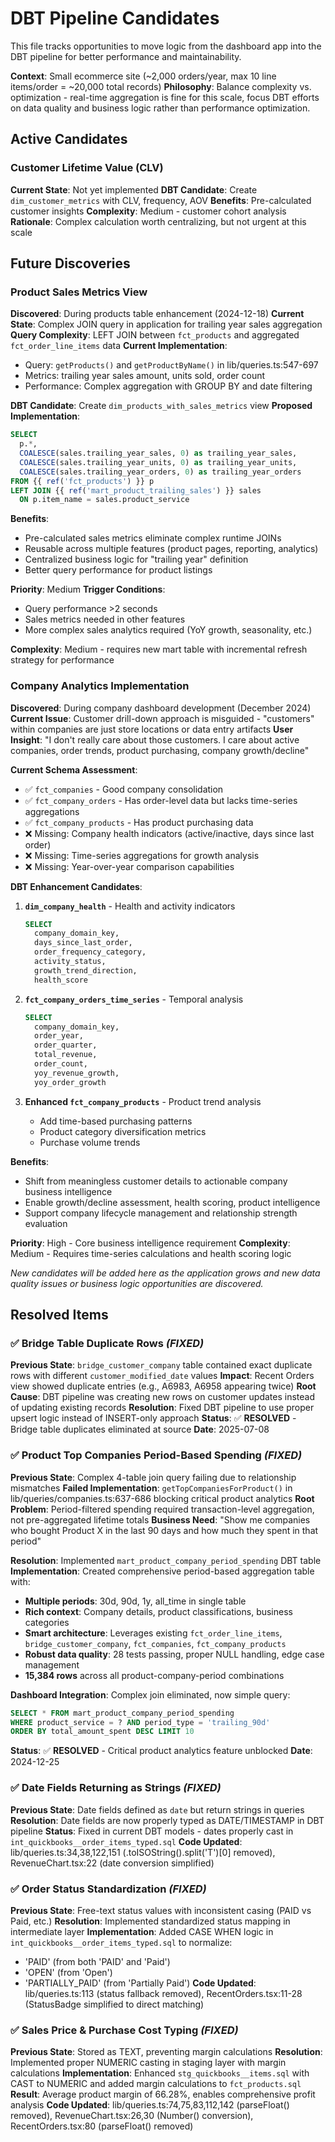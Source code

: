 # DBT Pipeline Candidates

This file tracks opportunities to move logic from the dashboard app into the DBT pipeline for better performance and maintainability.

**Context**: Small ecommerce site (~2,000 orders/year, max 10 line items/order = ~20,000 total records)
**Philosophy**: Balance complexity vs. optimization - real-time aggregation is fine for this scale, focus DBT efforts on data quality and business logic rather than performance optimization.

## Active Candidates

### Customer Lifetime Value (CLV)
**Current State**: Not yet implemented
**DBT Candidate**: Create `dim_customer_metrics` with CLV, frequency, AOV
**Benefits**: Pre-calculated customer insights
**Complexity**: Medium - customer cohort analysis
**Rationale**: Complex calculation worth centralizing, but not urgent at this scale

## Future Discoveries

### Product Sales Metrics View
**Discovered**: During products table enhancement (2024-12-18)
**Current State**: Complex JOIN query in application for trailing year sales aggregation
**Query Complexity**: LEFT JOIN between `fct_products` and aggregated `fct_order_line_items` data
**Current Implementation**: 
- Query: `getProducts()` and `getProductByName()` in lib/queries.ts:547-697
- Metrics: trailing year sales amount, units sold, order count
- Performance: Complex aggregation with GROUP BY and date filtering

**DBT Candidate**: Create `dim_products_with_sales_metrics` view
**Proposed Implementation**:
```sql
SELECT 
  p.*,
  COALESCE(sales.trailing_year_sales, 0) as trailing_year_sales,
  COALESCE(sales.trailing_year_units, 0) as trailing_year_units,
  COALESCE(sales.trailing_year_orders, 0) as trailing_year_orders
FROM {{ ref('fct_products') }} p
LEFT JOIN {{ ref('mart_product_trailing_sales') }} sales 
  ON p.item_name = sales.product_service
```

**Benefits**: 
- Pre-calculated sales metrics eliminate complex runtime JOINs
- Reusable across multiple features (product pages, reporting, analytics)
- Centralized business logic for "trailing year" definition
- Better query performance for product listings

**Priority**: Medium 
**Trigger Conditions**: 
- Query performance >2 seconds 
- Sales metrics needed in other features
- More complex sales analytics required (YoY growth, seasonality, etc.)

**Complexity**: Medium - requires new mart table with incremental refresh strategy for performance

### Company Analytics Implementation
**Discovered**: During company dashboard development (December 2024)
**Current Issue**: Customer drill-down approach is misguided - "customers" within companies are just store locations or data entry artifacts
**User Insight**: "I don't really care about those customers. I care about active companies, order trends, product purchasing, company growth/decline"

**Current Schema Assessment**:
- ✅ `fct_companies` - Good company consolidation
- ✅ `fct_company_orders` - Has order-level data but lacks time-series aggregations
- ✅ `fct_company_products` - Has product purchasing data
- ❌ Missing: Company health indicators (active/inactive, days since last order)
- ❌ Missing: Time-series aggregations for growth analysis
- ❌ Missing: Year-over-year comparison capabilities

**DBT Enhancement Candidates**:

1. **`dim_company_health`** - Health and activity indicators
   ```sql
   SELECT 
     company_domain_key,
     days_since_last_order,
     order_frequency_category,
     activity_status,
     growth_trend_direction,
     health_score
   ```

2. **`fct_company_orders_time_series`** - Temporal analysis
   ```sql
   SELECT 
     company_domain_key,
     order_year,
     order_quarter,
     total_revenue,
     order_count,
     yoy_revenue_growth,
     yoy_order_growth
   ```

3. **Enhanced `fct_company_products`** - Product trend analysis
   - Add time-based purchasing patterns
   - Product category diversification metrics
   - Purchase volume trends

**Benefits**: 
- Shift from meaningless customer details to actionable company business intelligence
- Enable growth/decline assessment, health scoring, product intelligence
- Support company lifecycle management and relationship strength evaluation

**Priority**: High - Core business intelligence requirement
**Complexity**: Medium - Requires time-series calculations and health scoring logic

*New candidates will be added here as the application grows and new data quality issues or business logic opportunities are discovered.*

## Resolved Items

### ✅ Bridge Table Duplicate Rows *(FIXED)*
**Previous State**: `bridge_customer_company` table contained exact duplicate rows with different `customer_modified_date` values
**Impact**: Recent Orders view showed duplicate entries (e.g., A6983, A6958 appearing twice)
**Root Cause**: DBT pipeline was creating new rows on customer updates instead of updating existing records
**Resolution**: Fixed DBT pipeline to use proper upsert logic instead of INSERT-only approach
**Status**: ✅ **RESOLVED** - Bridge table duplicates eliminated at source
**Date**: 2025-07-08

### ✅ Product Top Companies Period-Based Spending *(FIXED)*
**Previous State**: Complex 4-table join query failing due to relationship mismatches
**Failed Implementation**: `getTopCompaniesForProduct()` in lib/queries/companies.ts:637-686 blocking critical product analytics
**Root Problem**: Period-filtered spending required transaction-level aggregation, not pre-aggregated lifetime totals
**Business Need**: "Show me companies who bought Product X in the last 90 days and how much they spent in that period"

**Resolution**: Implemented `mart_product_company_period_spending` DBT table
**Implementation**: Created comprehensive period-based aggregation table with:
- **Multiple periods**: 30d, 90d, 1y, all_time in single table
- **Rich context**: Company details, product classifications, business categories
- **Smart architecture**: Leverages existing `fct_order_line_items`, `bridge_customer_company`, `fct_companies`, `fct_company_products`
- **Robust data quality**: 28 tests passing, proper NULL handling, edge case management
- **15,384 rows** across all product-company-period combinations

**Dashboard Integration**: Complex join eliminated, now simple query:
```sql
SELECT * FROM mart_product_company_period_spending 
WHERE product_service = ? AND period_type = 'trailing_90d'
ORDER BY total_amount_spent DESC LIMIT 10
```

**Status**: ✅ **RESOLVED** - Critical product analytics feature unblocked
**Date**: 2024-12-25

### ✅ Date Fields Returning as Strings *(FIXED)*
**Previous State**: Date fields defined as `date` but return strings in queries
**Resolution**: Date fields are now properly typed as DATE/TIMESTAMP in DBT pipeline
**Status**: Fixed in current DBT models - dates properly cast in `int_quickbooks__order_items_typed.sql`
**Code Updated**: lib/queries.ts:34,38,122,151 (.toISOString().split('T')[0] removed), RevenueChart.tsx:22 (date conversion simplified)

### ✅ Order Status Standardization *(FIXED)*
**Previous State**: Free-text status values with inconsistent casing (PAID vs Paid, etc.)
**Resolution**: Implemented standardized status mapping in intermediate layer
**Implementation**: Added CASE WHEN logic in `int_quickbooks__order_items_typed.sql` to normalize:
- 'PAID' (from both 'PAID' and 'Paid')
- 'OPEN' (from 'Open')
- 'PARTIALLY_PAID' (from 'Partially Paid')
**Code Updated**: lib/queries.ts:113 (status fallback removed), RecentOrders.tsx:11-28 (StatusBadge simplified to direct matching)

### ✅ Sales Price & Purchase Cost Typing *(FIXED)*
**Previous State**: Stored as TEXT, preventing margin calculations
**Resolution**: Implemented proper NUMERIC casting in staging layer with margin calculations
**Implementation**: Enhanced `stg_quickbooks__items.sql` with CAST to NUMERIC and added margin calculations to `fct_products.sql`
**Result**: Average product margin of 66.28%, enables comprehensive profit analysis
**Code Updated**: lib/queries.ts:74,75,83,112,142 (parseFloat() removed), RevenueChart.tsx:26,30 (Number() conversion), RecentOrders.tsx:80 (parseFloat() removed)

